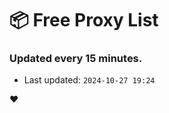 # :package: Free Proxy List
### Updated every 15 minutes.

- Last updated: `2024-10-27 19:24`

:heart:
